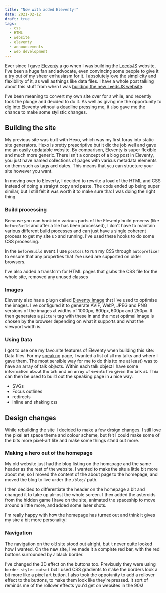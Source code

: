 ```yaml
---
title: "Now with added Eleventy!"
date: 2021-02-12
draft: true
tags:
  - css
  - HTML
  - website
  - eleventy
  - announcements
  - web development
---
```


Ever since I gave [Eleventy](https://11ty.dev/) a go when I was building the [LeedsJS](https://leedsjs.com) website, I've been a huge fan and advocate, even convincing some people to give it a try out of my sheer enthusiasm for it. I absolutely love the simplicity and flexibility of it, as well as things like data files. I have a whole post talking about this stuff from when I was [building the new LeedsJS website](/blog/2019/11/11/building-the-new-leedsjs-website/).

I've been meaning to convert my own site over for a while, and recently took the plunge and decided to do it. As well as giving me the opportunity to dig into Eleventy without a deadline pressing me, it also gave me the chance to make some stylistic changes.

<!-- excerpt -->

## Building the site

My previous site was built with Hexo, which was my first foray into static site generators. Hexo is pretty prescriptive but it did the job well and gave me an easily updatable website. By comparison, Eleventy is super flexible and much more generic. There isn't a concept of a blog post in Eleventy, you just have named collections of pages with various metadata elements on them such as tags and dates. This means that you can structure your site however you want.

In moving over to Eleventy, I decided to rewrite a load of the HTML and CSS instead of doing a straight copy and paste. The code ended up being super similar, but I still felt it was worth it to make sure that I was doing the right thing.

### Build processing
Because you can hook into various parts of the Eleventy build process (like `beforeBuild` and after a file has been processed), I don't have to maintain various different build processes and can just have a single coherent process to get my site up and running. I've used these hooks to do some CSS processing.

In the `beforeBuild` event, I use `postcss` to run my CSS through `autoprefixer` to ensure that any properties that I've used are supported on older browsers.

I've also added a transform for HTML pages that grabs the CSS file for the whole site, removed any unused classes

### Images
Eleventy also has a plugin called [Eleventy Image](https://www.11ty.dev/docs/plugins/image/) that I've used to optimise the images. I've configured it to generate AVIF, WebP, JPEG and PNG versions of the images at widths of 1000px, 800px, 600px and 250px. It then generates a `picture` tag with these in and the most optimal image is chosen by the browser depending on what it supports and what the viewport width is.

### Using Data
I got to use one my favourite features of Eleventy when building this site: Data files. For my [speaking](/speaking) page, I wanted a list of all my talks and where I gave them. The most sensible way for me to do this (to me at least) was to have an array of talk objects. Within each talk object I have some information about the talk and an array of events I've given the talk at. This can then be used to build out the speaking page in a nice way.

- SVGs
- Focus outlines
- redirects
- inline and shaking css

## Design changes

While rebuilding the site, I decided to make a few design changes. I still love the pixel art space theme and colour scheme, but felt I could make some of the bits more pixel-art like and make some things stand out more.

### Making a hero out of the homepage

My old website just had the blog listing on the homepage and the same header as the rest of the website. I wanted to make the site a little bit more about me, so I moved the content of the about page to the homepage, and moved the blog to live under the `/blog/` path.

I then decided to differentiate the header on the homepage a bit and changed it to take up almost the whole screen. I then added the asteroids from the hidden game I have on the site, animated the spaceship to move around a little more, and added some laser shots.

I'm really happy with how the homepage has turned out and think it gives my site a bit more personality!

### Navigation

The navigation on the old site stood out alright, but it never quite looked how I wanted. On the new site, I've made it a complete red bar, with the red buttons surrounded by a black border.

I've changed the 3D effect on the buttons too. Previously they were using `border-style: outset` but I used CSS gradients to make the borders look a bit more like a pixel art button. I also took the oppotunity to add a rollover effect to the buttons, to make them look like they're pressed. It sort of reminds me of the rollover effects you'd get on websites in the 90s!
